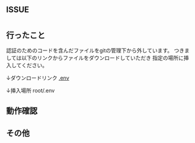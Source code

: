 ## ISSUE

#

## 行ったこと

認証のためのコードを含んだファイルをgitの管理下から外しています。
つきましては以下のリンクからファイルをダウンロードしていただき
指定の場所に挿入してください。

↓ダウンロードリンク
[.env](https://drive.google.com/file/d/1ziY7nwpTZQ7bw8pDJdPKRFuKQLJ92zxJ/view?usp=sharing)

↓挿入場所
root/.env

## 動作確認

## その他